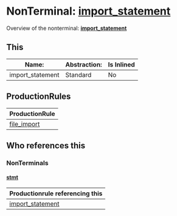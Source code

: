 # NonTerminal: **[import_statement](./import_statement.md)**

Overview of the nonterminal: **[import_statement](./import_statement.md)**



## This

| Name:                | Abstraction:    | Is Inlined |
| -------------------- | --------------- | ---------- |
| import_statement | Standard | No |



## ProductionRules

| ProductionRule |
| ---- |
| [file_import](./file_import.md)  |




## Who references this

### NonTerminals


#### [stmt](./../Grammar/stmt.md)

| Productionrule referencing this                      |
| ---------------------------------------------------- |
| [import_statement](./import_statement.md)  |



